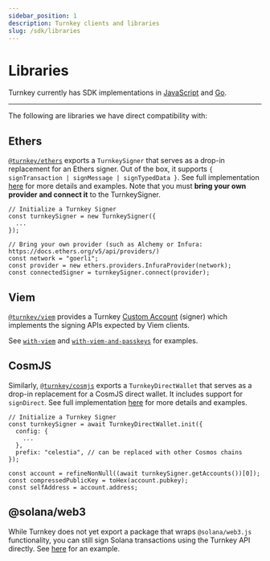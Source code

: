 ```yaml
---
sidebar_position: 1
description: Turnkey clients and libraries
slug: /sdk/libraries
---
```


# Libraries

Turnkey currently has SDK implementations in [JavaScript](https://github.com/tkhq/sdk) and [Go](https://github.com/tkhq/go-sdk). 

---

The following are libraries we have direct compatibility with:

## Ethers
[`@turnkey/ethers`](https://www.npmjs.com/package/@turnkey/ethers) exports a `TurnkeySigner` that serves as a drop-in replacement for an Ethers signer. Out of the box, it supports `{ signTransaction | signMessage | signTypedData }`. See full implementation [here](https://github.com/tkhq/sdk/tree/main/packages/ethers) for more details and examples. Note that you must **bring your own provider and connect it** to the TurnkeySigner.

```node
// Initialize a Turnkey Signer
const turnkeySigner = new TurnkeySigner({
  ...
});

// Bring your own provider (such as Alchemy or Infura: https://docs.ethers.org/v5/api/providers/)
const network = "goerli";
const provider = new ethers.providers.InfuraProvider(network);
const connectedSigner = turnkeySigner.connect(provider);
```

## Viem

[`@turnkey/viem`](https://www.npmjs.com/package/@turnkey/viem) provides a Turnkey [Custom Account](https://viem.sh/docs/accounts/custom.html#custom-account) (signer) which implements the signing APIs expected by Viem clients.

See [`with-viem`](https://github.com/tkhq/sdk/tree/main/examples/with-viem) and [`with-viem-and-passkeys`](https://github.com/tkhq/sdk/tree/main/examples/with-viem-and-passkeys) for examples.

## CosmJS
Similarly, [`@turnkey/cosmjs`](https://www.npmjs.com/package/@turnkey/cosmjs) exports a `TurnkeyDirectWallet` that serves as a drop-in replacement for a CosmJS direct wallet. It includes support for `signDirect`. See full implementation [here](https://github.com/tkhq/sdk/tree/main/packages/cosmjs) for more details and examples.

```node
// Initialize a Turnkey Signer
const turnkeySigner = await TurnkeyDirectWallet.init({
  config: {
    ...
  },
  prefix: "celestia", // can be replaced with other Cosmos chains
});

const account = refineNonNull((await turnkeySigner.getAccounts())[0]);
const compressedPublicKey = toHex(account.pubkey);
const selfAddress = account.address;
```

## @solana/web3

While Turnkey does not yet export a package that wraps `@solana/web3.js` functionality, you can still sign Solana transactions using the Turnkey API directly. See [here](https://github.com/tkhq/sdk/tree/main/examples/with-solana) for an example.

